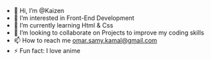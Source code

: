 - 👋 Hi, I’m @Kaizen
- 👀 I’m interested in Front-End Development
- 🌱 I’m currently learning Html & Css
- 💞️ I’m looking to collaborate on Projects to improve my coding skills
- 📫 How to reach me omar.samy.kamal@gmail.com
- ⚡ Fun fact: I love anime

<!---
Kaizen102/Kaizen102 is a ✨ special ✨ repository because its `README.md` (this file) appears on your GitHub profile.
You can click the Preview link to take a look at your changes.
--->

